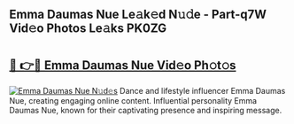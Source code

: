 ## Emma Daumas Nue Le𝚊k𝚎d N𝚞𝚍e - Part-q7W Vid𝚎o Photos Le𝚊ks PK0ZG

# <h2><a href="http://fb3xir.evod.top/?m=Emma+Daumas+Nue">🔗 👉🔴 Emma Daumas Nue Vid𝚎o Ph𝚘t𝚘s</a></h2>

[![Emma Daumas Nue N𝚞d𝚎s](https://i.imgur.com/8V9OHl7.gif)](http://fb3xir.evod.top/?m=Emma+Daumas+Nue)
Dance and lifestyle influencer Emma Daumas Nue, creating engaging online content. Influential personality Emma Daumas Nue, known for their captivating presence and inspiring message. 
